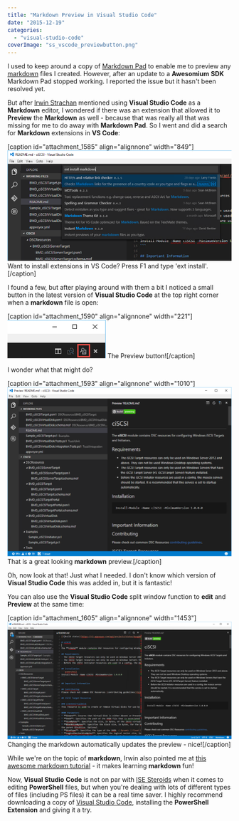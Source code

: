 ```yaml
---
title: "Markdown Preview in Visual Studio Code"
date: "2015-12-19"
categories: 
  - "visual-studio-code"
coverImage: "ss_vscode_previewbutton.png"
---
```


I used to keep around a copy of [Markdown Pad](http://markdownpad.com/) to enable me to preview any [markdown](https://guides.github.com/features/mastering-markdown/) files I created. However, after an update to a **Awesomium** **SDK** Markdown Pad stopped working. I reported the issue but it hasn't been resolved yet.

But after [Irwin Strachan](https://pshirwin.wordpress.com/) mentioned using **Visual Studio Code** as a **Markdown** editor, I wondered if there was an extension that allowed it to **Preview** the **Markdown** as well - because that was really all that was missing for me to do away with **Markdown Pad**. So I went and did a search for **Markdown** extensions in **VS Code**:

\[caption id="attachment\_1585" align="alignnone" width="849"\]![ss_vscode_markdownextensions](images/ss_vscode_markdownextensions.png) Want to install extensions in VS Code? Press F1 and type 'ext install'.\[/caption\]

I found a few, but after playing around with them a bit I noticed a small button in the latest version of **Visual Studio Code** at the top right corner when a **markdown** file is open:

\[caption id="attachment\_1590" align="alignnone" width="221"\]![ss_vscode_previewbutton](images/ss_vscode_previewbutton.png) The Preview button!\[/caption\]

I wonder what that might do?

\[caption id="attachment\_1593" align="alignnone" width="1010"\]![ss_vscode_preview](images/ss_vscode_preview.png) That is a great looking **markdown** preview.\[/caption\]

Oh, now look at that! Just what I needed. I don't know which version of **Visual Studio Code** this was added in, but it is fantastic!

You can also use the **Visual Studio Code** split window function to **edit** and **Preview** at the same time:

\[caption id="attachment\_1605" align="alignnone" width="1453"\]![ss_vscode_splitpreview](images/ss_vscode_splitpreview.png) Changing the markdown automatically updates the preview - nice!\[/caption\]

While we're on the topic of **markdown**, Irwin also pointed me at [this awesome markdown tutorial](http://markdowntutorial.com/) - it makes learning **markdown** fun!

Now, **Visual Studio** **Code** is not on par with [ISE Steroids](http://www.powertheshell.com/isesteroids/) when it comes to editing **PowerShell** files, but when you're dealing with lots of different types of files (including PS files) it can be a real time saver. I highly recommend downloading a copy of [Visual Studio Code](https://code.visualstudio.com/Download), installing the **PowerShell** **Extension** and giving it a try.

